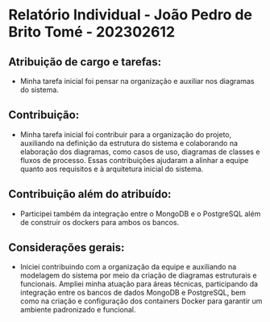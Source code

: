 # Relatório Individual - João Pedro de Brito Tomé - 202302612

## Atribuição de cargo e tarefas:
- Minha tarefa inicial foi pensar na organização e auxiliar nos diagramas do sistema.

## Contribuição:
- Minha tarefa inicial foi contribuir para a organização do projeto, auxiliando na definição da estrutura do sistema e colaborando na elaboração dos diagramas, como casos de uso, diagramas de classes e fluxos de processo. Essas contribuições ajudaram a alinhar a equipe quanto aos requisitos e à arquitetura inicial do sistema.


## Contribuição além do atribuído:
- Participei também da integração entre o MongoDB e o PostgreSQL além de construir os dockers para ambos os bancos.

## Considerações gerais:
 - Iniciei contribuindo com a organização da equipe e auxiliando na modelagem do sistema por meio da criação de diagramas estruturais e funcionais. Ampliei minha atuação para áreas técnicas, participando da integração entre os bancos de dados MongoDB e PostgreSQL, bem como na criação e configuração dos containers Docker para garantir um ambiente padronizado e funcional.



